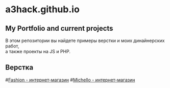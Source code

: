 # a3hack.github.io
## My Portfolio and current projects  

В этом репозитории вы найдете примеры верстки и моих динайнерских работ,  
а также проекты на JS и PHP.  

## Верстка  

#[Fashion - интернет-магазин](https://a3hack.github.io/fashion)
#[Michello - интернет-магазин](https://a3hack.github.io/Michello)
